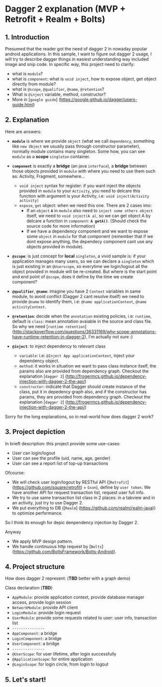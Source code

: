 # Dagger 2 explanation (MVP + Retrofit + Realm + Bolts)
## 1. Introduction
Presumed that the reader got the need of dagger 2 in nowaday popular android applications.
In this sample, I want to figure out dagger 2 usage, I will try to describe dagger things in easiest understanding way included image and snip code. In specific way, this project need to clarify:

- what is `module`?
- what is `component`: what is `void inject`, how to expose object, get object directly from module?
- what is `@scope`, `@qualifier`, `@name`, `@retention`?
- What is `@inject` variable, method, constructor?
- More in [`google guide`] (https://google.github.io/dagger/users-guide.html)

## 2. Explanation
Here are answers:
- **`module`** is where we provide `object` (what we call `dependency`, something like `new Object` we usually pass through constructor parameter), normally module contains many singleton. Some how, you can see `module` as a **scope** `singleton` container.

- **`component`** is exactly a **bridge** (an java `interface`), a **bridge** between those objects provided in `module` with where you need to use them such as: Activity, Fragment, somewhere...
  + `void inject` syntax for register: if you want inject the objects provided in `module` to your `Activity`, you need to delcare this function with argument is your Activity, i.e: `void inject(Activity activity)`
  + `expose`, `get` object: when we need this one. There are 2 cases imo:
    + If an `object` **`A`** in `module` also need to `inject some others object` itself, we need to `void inject(A a)`, so we can get object A by delcare a function in `component`: **`A getA()`**. (Should check the source code for more information)
    + If we have a dependency component and we want to expose some `object` in `module` for that component (remember that if we dont expose anything, the dependecy component cant use any objects provided in module).
    
- **`@scope`**: is just concept for **local** `singleton`, a vivid sample is: if your application manages many users, so we can declare a `singleton` which is just existing in an `@Userscope`, so everytime we login/logout all the object provided in module will be re-created. But where is the start point and end point of `@scope`, does it define by the time we create component?
- **`@qualifier`**, **`@name`**: imagine you have 2 `Context` variables in same module, to avoid conflict (Dagger 2 cant resolve itself) we need to provide `@name` to identify them, i.e: `@name applicationContext`, `@name activityContext`.

- **`@retention`**: decide when the `annotation` existing policies, i.e: `runtime`, default is `class`: mean annotation avaiable in the source and class file. So why we need [`runtime retention`] (http://stackoverflow.com/questions/36331169/why-scope-annotations-have-runtime-retention-in-dagger-2), I'm actually not sure :)

- **`@inject`**: to inject dependency to relevant class
  + `variable`: i.e: `@Inject App applicationContext`, inject your dependency object.
  + `method`: it works in situation we want to pass class instance itself, the params also are provided from dependency graph. Checkout the explanation [`dagger 2`] (http://frogermcs.github.io/dependency-injection-with-dagger-2-the-api/)
  + `constructor`: indicate that Dagger should create instance of the class, put it in depedency graph also, and if the constructor has params, they are provided from dependency graph. Checkout the explanation [`dagger 2`] (http://frogermcs.github.io/dependency-injection-with-dagger-2-the-api/)

Sorry for the long explanations, so in real-world how does dagger 2 work?

## 3. Project depiction
In brieft description: this project provide some use-cases:

- User can login/logout
- User can see the profile (uid, name, age, gender)
- User can see a report list of top-up transactions

Ofcourse:
- We will check user login/logout by RESTful API ([`Retrofit`] (https://github.com/square/retrofit) + `Gson`), define by `user token`. We have another API for request transaction list, request user full info.
- We try to use same transaction list class in 2 places: in a tabview and in an activity, just try to use Dagger 2.
- We put everything to DB ([`Realm`] (https://github.com/realm/realm-java)) to optimize performance. 

So I think its enough for depic denpendency injection by Dagger 2.

Anyway
- We apply MVP design pattern.
- We handle continuous http request by [`Bolts`] (https://github.com/BoltsFramework/Bolts-Android).

## 4. Project structure
How does dagger 2 represent:  (**TBD** better with a graph demo)

Class declaration (**TBD**)
- `AppModule`: provide application context, provide database manager access, provide login session
- `NetworkModule`: provide API client
- `LoginModule`: provide login request
- `UserModule`: provide some requests related to user: user info, transaction list
- `---------------`
- `AppComponent`: a bridge 
- `LoginComponent`: a bridge
- `UserComponent`: a bridge
- `---------------`
- `@UserScope`: for user lifetime, after login successfully
- `@ApplicationScope`: for entire application 
- `@LoginScope`: for login circle, from login to logout

## 5. Let's start!


